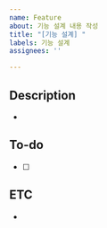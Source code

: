 ```yaml
---
name: Feature
about: 기능 설계 내용 작성
title: "[기능 설계] "
labels: 기능 설계
assignees: ''

---
```


## Description
- 

## To-do
- [ ] 

## ETC
-
